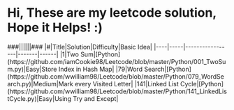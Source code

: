 <h1>Hi, These are my leetcode solution, Hope it Helps! :)</h1>
###||||||###
|#|Title|Solution|Difficulty|Basic Idea|
|----|-----|-----------------|-------|------|
|1|Two Sum|[Python](https://github.com/iamCookie98/Leetcode/blob/master/Python/001_TwoSum.py)|Easy|Store Index in Hash Map|
|79|Word Search|[Python](https://github.com/wwilliam98/Leetcode/blob/master/Python/079_WordSearch.py)|Medium|Mark every Visited Letter|
|141|Linked List Cycle|[Python](https://github.com/wwilliam98/Leetcode/blob/master/Python/141_LinkedListCycle.py)|Easy|Using Try and Except|
